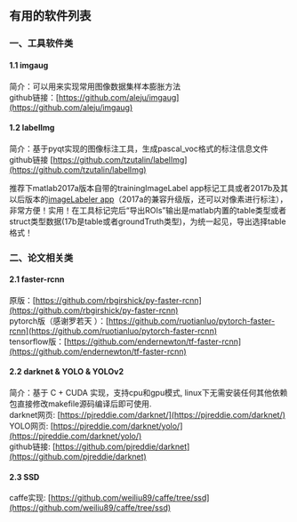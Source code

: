 ## 有用的软件列表

### 一、工具软件类

#### 1.1 imgaug

简介：可以用来实现常用图像数据集样本膨胀方法  
github链接：[https://github.com/aleju/imgaug](https://github.com/aleju/imgaug)

#### 1.2 labelImg

简介：基于pyqt实现的图像标注工具，生成pascal\_voc格式的标注信息文件  
github链接 [https://github.com/tzutalin/labelImg](https://github.com/tzutalin/labelImg)

推荐下matlab2017a版本自带的trainingImageLabel app标记工具或者2017b及其以后版本的[imageLabeler app](http://cn.mathworks.com/help/vision/ref/imagelabeler-app.html?searchHighlight=imageLabeler&s_tid=doc_srchtitle)（2017a的兼容升级版，还可以对像素进行标注），非常方便！实用！在工具标记完后“导出ROIs”输出是matlab内置的table类型或者struct类型数据\(17b是table或者groundTruth类型\)，为统一起见，导出选择table格式！

### 二、论文相关类

#### 2.1 faster-rcnn

原版：[https://github.com/rbgirshick/py-faster-rcnn](https://github.com/rbgirshick/py-faster-rcnn)  
pytorch版（感谢罗若天 ）：[https://github.com/ruotianluo/pytorch-faster-rcnn](https://github.com/ruotianluo/pytorch-faster-rcnn)  
tensorflow版：[https://github.com/endernewton/tf-faster-rcnn](https://github.com/endernewton/tf-faster-rcnn)

#### 2.2 darknet & YOLO & YOLOv2

简介：基于 C + CUDA 实现，支持cpu和gpu模式, linux下无需安装任何其他依赖包直接修改makefile源码编译后即可使用.  
darknet网页: [https://pjreddie.com/darknet/](https://pjreddie.com/darknet/)  
YOLO网页: [https://pjreddie.com/darknet/yolo/](https://pjreddie.com/darknet/yolo/)  
github链接: [https://github.com/pjreddie/darknet](https://github.com/pjreddie/darknet)

#### 2.3 SSD

caffe实现: [https://github.com/weiliu89/caffe/tree/ssd](https://github.com/weiliu89/caffe/tree/ssd)

